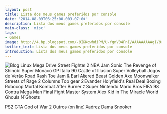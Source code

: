 ```yaml
---
layout: post
title: Lista dos meus games preferidos por console
date: '2014-08-09T06:25:00.003-07:00'
description: Lista dos meus games preferidos por console
main-class: 'misc'
tags:
- Games
image: http://4.bp.blogspot.com/-9IKKqwhdiPM/U-YgnV04FnI/AAAAAAAAAgI/9rlb62etYz8/s72-c/consoles-games.gif
twitter_text: Lista dos meus games preferidos por console
introduction: Lista dos meus games preferidos por console
---
```

![Blog Linux](http://4.bp.blogspot.com/-9IKKqwhdiPM/U-YgnV04FnI/AAAAAAAAAgI/9rlb62etYz8/s1600/consoles-games.gif "Blog Linux")
Mega Drive
 Street Fighter 2 NBA Jam Sonic The Revenge of Shinobi Super Monaco GP Italia 90 Castle of Illusion Super Volleyball Jogos de Verão Road Rash Toe Jam &amp; Earl Altered Beast Golden Axe Moonwalker Streets of Rage 2 Columns Top gear 2 Evander Holyfield's Real Deal Boxing Robocop Mortal Kombat After Burner 2
Super Nintendo
 Mario Bros FIFA 98 Contra Mega Man Final Fight 
Master System
 Alex Kid in The Miracle World Ghouls N´Ghosts 
 
PS2
 GTA God of War 2
Outros (on line)
 Xadrez Dama Snooker
